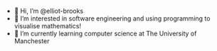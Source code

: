 - 👋 Hi, I’m @elliot-brooks
- 👀 I’m interested in software engineering and using programming to visualise mathematics!
- 🌱 I’m currently learning computer science at The University of Manchester

